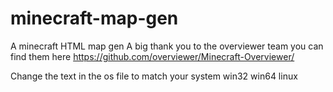 # minecraft-map-gen
A minecraft HTML map gen
A big thank you to the overviewer team you can find them here
https://github.com/overviewer/Minecraft-Overviewer/

Change the text in the os file to match your system
	win32
	win64
	linux
